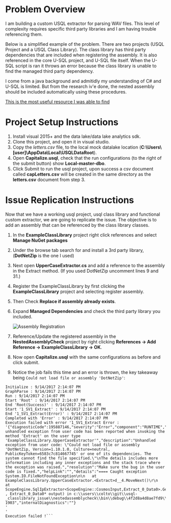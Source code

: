 # Problem Overview
I am building a custom USQL extractor for parsing WAV files. This level of complexity requires specific third party libraries and I am having trouble referencing them.

Below is a simplified example of the problem. There are two projects (USQL Project and a USQL Class Library). The class library has third party dependencies that are included when registering the assembly. 
It is also referenced in the core U-SQL project, and U-SQL file itself. 
When the U-SQL script is ran it throws an error because the class library is unable to find the managed third party dependency. 

I come from a java background and admitidly my understanding of C# and U-SQL is limited. But from the research iv'e done, the nested assembly should be included automatically using these procedures.

[This is the most useful resource I was able to find](https://blogs.msdn.microsoft.com/azuredatalake/2016/08/26/how-to-register-u-sql-assemblies-in-your-u-sql-catalog/)

# Project Setup Instructions
1. Install visual 2015+ and the data lake/data lake analytics sdk.
2. Clone this project, and open it in visual studio.
3. Copy the *letters.csv* file, to the local mock datalake location (**C:\Users\\[user]\AppData\Local\USQLDataRoot**).
4. Open **Capitalize.usql**, check that the run configurations (to the right of the submit button) show **Local-master-dbo**.
5. Click Submit to run the usql project, upon success a csv document called **capLetters.csv** will be created in the same directory as the **letters.csv** document from step 3.

# Issue Replication Instructions
Now that we have a working usql project, usql class library and functional custom extractor, we are going to replicate the issue. 
The objective is to add an assembly that can be referenced by the class library classes.
1. In the **ExampleClassLibrary** project right click references and select **Manage NuGet packages**
2. Under the browse tab search for and install a 3rd party library, (**DotNetZip** is the one I used)
3. Next open **UpperCaseExtractor.cs** and add a reference to the assembly in the Extract method. (If you used DotNetZip uncomment lines 9 and 31.)
4. Register the ExampleClassLibrary by first clicking the **ExampleClassLibrary** project and selecting register assembly.
5. Then Check **Replace if assembly already exists**.
6. Expand **Managed Dependencies** and check the third party library you included.
    
   ![Assembly Registration](https://i.imgur.com/x8xG6Pe.png)
5. Reference/Update the registered assembly in the **NestedAssemblyCheck** project by right clicking **References -> Add Reference  -> ExampleClassLibrary -> OK**.
6. Now open **Capitalize.usql** with the same configurations as before and click submit.
7. Notice the job fails this time and an error is thrown, the key takeaway being `Could not load file or assembly 'DotNetZip'`:
```Start : 9/14/2017 2:14:07 PM
Initialize : 9/14/2017 2:14:07 PM
GraphParse : 9/14/2017 2:14:07 PM
Run : 9/14/2017 2:14:07 PM
Start 'Root' : 9/14/2017 2:14:07 PM
End 'Root(Success)' : 9/14/2017 2:14:07 PM
Start '1_SV1_Extract' : 9/14/2017 2:14:07 PM
End '1_SV1_Extract(Error)' : 9/14/2017 2:14:07 PM
Completed with 'Error' : 9/14/2017 2:14:07 PM
Execution failed with error '1_SV1_Extract Error : '{"diagnosticCode":195887146,"severity":"Error","component":"RUNTIME","source":"User","errorId":"E_RUNTIME_USER_UNHANDLED_EXCEPTION_FROM_USER_CODE","message":"An unhandled exception from user code has been reported when invoking the method 'Extract' on the user type 'ExampleClassLibrary.UpperCaseExtractor'","description":"Unhandled exception from user code: \"Could not load file or assembly 'DotNetZip, Version=1.10.1.0, Culture=neutral, PublicKeyToken=6583c7c814667745' or one of its dependencies. The system cannot find the file specified.\"\nThe details includes more information including any inner exceptions and the stack trace where the exception was raised.","resolution":"Make sure the bug in the user code is fixed.","helpLink":"","details":"==== Caught exception System.IO.FileNotFoundException\n\n   at ExampleClassLibrary.UpperCaseExtractor.<Extract>d__4.MoveNext()\r\n   at ScopeEngine.SqlIpExtractor<ScopeEngine::CosmosInput,Extract_0_Data0>.GetNextRow(SqlIpExtractor<ScopeEngine::CosmosInput\\,Extract_0_Data0>* , Extract_0_Data0* output) in c:\\users\\colto\\git\\usql-_classlibrary_issue\\nestedassemblycheck\\bin\\debug\\4f2d8a4d8ae7fd9\\capitalize_4dc3be70d47aca36\\sqlmanaged.h:line 1903","internalDiagnostics":""}
'
'
Execution failed !```
   

